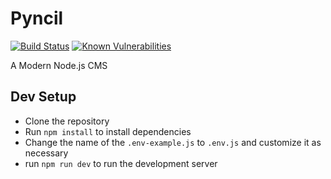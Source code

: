 # Pyncil
[![Build Status](https://travis-ci.org/Pyncil/Pyncil.svg?branch=master)](https://travis-ci.org/Pyncil/Pyncil)
[![Known Vulnerabilities](https://snyk.io/test/github/pyncil/pyncil/badge.svg)](https://snyk.io/test/github/pyncil/pyncil)

A Modern Node.js CMS

## Dev Setup
- Clone the repository
- Run `npm install` to install dependencies
- Change the name of the `.env-example.js` to `.env.js` and customize it as necessary
- run `npm run dev` to run the development server

